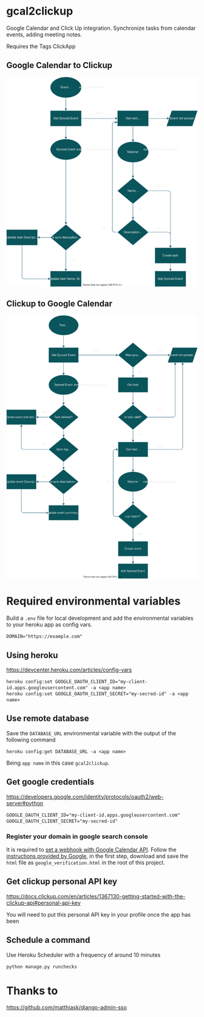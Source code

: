 # gcal2clickup
Google Calendar and Click Up integration. Synchronize tasks from calendar
events, adding meeting notes.

Requires the Tags ClickApp

## Google Calendar to Clickup
![Google Calendar to Clickup diagram](README/google_calendar_to_clickup.drawio.svg)

## Clickup to Google Calendar
![Clickup to Google Calendar diagram](README/clickup_to_google_calendar.drawio.svg)


# Required environmental variables
Build a `.env` file for local development and add the environmental variables
to your heroku app as config vars.

```
DOMAIN="https://example.com"
```

## Using heroku
https://devcenter.heroku.com/articles/config-vars

```
heroku config:set GOOGLE_OAUTH_CLIENT_ID="my-client-id.apps.googleusercontent.com" -a <app name>
heroku config:set GOOGLE_OAUTH_CLIENT_SECRET="my-secred-id" -a <app name>
```
## Use remote database
Save the `DATABASE_URL` environmental variable with the output of the following
command
```
heroku config:get DATABASE_URL -a <app name>
```

Being `app name` in this case `gcal2clickup`.

## Get google credentials
https://developers.google.com/identity/protocols/oauth2/web-server#python

```
GOOGLE_OAUTH_CLIENT_ID="my-client-id.apps.googleusercontent.com"
GOOGLE_OAUTH_CLIENT_SECRET="my-secred-id"
```

### Register your domain in google search console
It is required to [set a webhook with Google Calendar
API](https://developers.google.com/calendar/api/guides/push). Follow the
[instructions provided by
Google](https://developers.google.com/calendar/api/guides/push#registering-your-domain),
in the first step, download and save the `html` file as
`google_verification.html` in the root of this project.

## Get clickup personal API key
https://docs.clickup.com/en/articles/1367130-getting-started-with-the-clickup-api#personal-api-key

You will need to put this personal API key in your profile once the app has
been 

## Schedule a command
Use Heroku Scheduler with a frequency of around 10 minutes
```
python manage.py runchecks
```
# Thanks to
https://github.com/matthiask/django-admin-sso